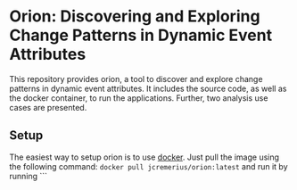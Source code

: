 # Orion: Discovering and Exploring Change Patterns in Dynamic Event Attributes

This repository provides orion, a tool to discover and explore change patterns in dynamic event attributes. It includes the source code, as well as the docker container, to run the applications. Further, two analysis use cases are presented.

## Setup

The easiest way to setup orion is to use [docker](https://hub.docker.com/r/jcremerius/orion/tags). Just pull the image using the following command:
```docker pull jcremerius/orion:latest``` and run it by running ```



